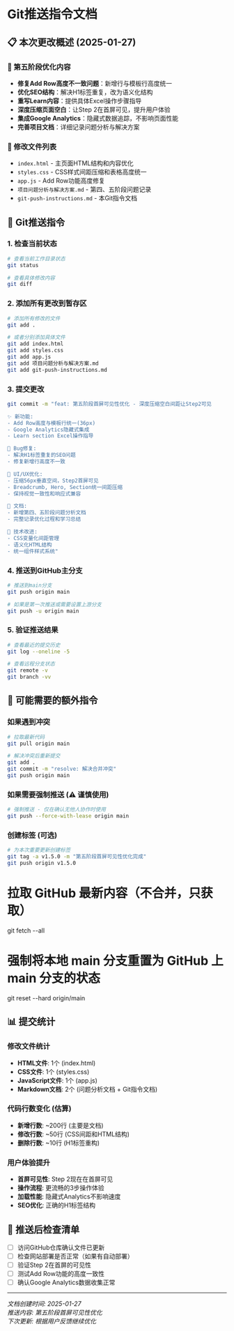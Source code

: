 # Git推送指令文档

## 📋 本次更改概述 (2025-01-27)

### 🔄 第五阶段优化内容
- **修复Add Row高度不一致问题**：新增行与模板行高度统一
- **优化SEO结构**：解决H1标签重复，改为语义化结构
- **重写Learn内容**：提供具体Excel操作步骤指导
- **深度压缩页面空白**：让Step 2在首屏可见，提升用户体验
- **集成Google Analytics**：隐藏式数据追踪，不影响页面性能
- **完善项目文档**：详细记录问题分析与解决方案

### 📁 修改文件列表
- `index.html` - 主页面HTML结构和内容优化
- `styles.css` - CSS样式间距压缩和表格高度统一
- `app.js` - Add Row功能高度修复
- `项目问题分析与解决方案.md` - 第四、五阶段问题记录
- `git-push-instructions.md` - 本Git指令文档

## 🚀 Git推送指令

### 1. 检查当前状态
```bash
# 查看当前工作目录状态
git status

# 查看具体修改内容
git diff
```

### 2. 添加所有更改到暂存区
```bash
# 添加所有修改的文件
git add .

# 或者分别添加具体文件
git add index.html
git add styles.css  
git add app.js
git add 项目问题分析与解决方案.md
git add git-push-instructions.md
```

### 3. 提交更改
```bash
git commit -m "feat: 第五阶段首屏可见性优化 - 深度压缩空白间距让Step2可见

✨ 新功能:
- Add Row高度与模板行统一(36px)
- Google Analytics隐藏式集成
- Learn section Excel操作指导

🐛 Bug修复:
- 解决H1标签重复的SEO问题
- 修复新增行高度不一致

🎨 UI/UX优化:
- 压缩56px垂直空间，Step2首屏可见
- Breadcrumb, Hero, Section统一间距压缩
- 保持视觉一致性和响应式兼容

📝 文档:
- 新增第四、五阶段问题分析文档
- 完整记录优化过程和学习总结

🔧 技术改进:
- CSS变量化间距管理
- 语义化HTML结构
- 统一组件样式系统"
```

### 4. 推送到GitHub主分支
```bash
# 推送到main分支
git push origin main

# 如果是第一次推送或需要设置上游分支
git push -u origin main
```

### 5. 验证推送结果
```bash
# 查看最近的提交历史
git log --oneline -5

# 查看远程分支状态
git remote -v
git branch -vv
```

## 🔧 可能需要的额外指令

### 如果遇到冲突
```bash
# 拉取最新代码
git pull origin main

# 解决冲突后重新提交
git add .
git commit -m "resolve: 解决合并冲突"
git push origin main
```

### 如果需要强制推送 (⚠️ 谨慎使用)
```bash
# 强制推送 - 仅在确认无他人协作时使用
git push --force-with-lease origin main
```

### 创建标签 (可选)
```bash
# 为本次重要更新创建标签
git tag -a v1.5.0 -m "第五阶段首屏可见性优化完成"
git push origin v1.5.0
```

# 拉取 GitHub 最新内容（不合并，只获取）
git fetch --all

# 强制将本地 main 分支重置为 GitHub 上 main 分支的状态
git reset --hard origin/main

## 📊 提交统计

### 修改文件统计
- **HTML文件**: 1个 (index.html)
- **CSS文件**: 1个 (styles.css) 
- **JavaScript文件**: 1个 (app.js)
- **Markdown文档**: 2个 (问题分析文档 + Git指令文档)

### 代码行数变化 (估算)
- **新增行数**: ~200行 (主要是文档)
- **修改行数**: ~50行 (CSS间距和HTML结构)
- **删除行数**: ~10行 (H1标签重构)

### 用户体验提升
- **首屏可见性**: Step 2现在在首屏可见
- **操作流程**: 更流畅的3步操作体验
- **加载性能**: 隐藏式Analytics不影响速度
- **SEO优化**: 正确的H1标签结构

## 📝 推送后检查清单

- [ ] 访问GitHub仓库确认文件已更新
- [ ] 检查网站部署是否正常（如果有自动部署）
- [ ] 验证Step 2在首屏的可见性
- [ ] 测试Add Row功能的高度一致性
- [ ] 确认Google Analytics数据收集正常

---

*文档创建时间: 2025-01-27*  
*推送内容: 第五阶段首屏可见性优化*  
*下次更新: 根据用户反馈继续优化* 